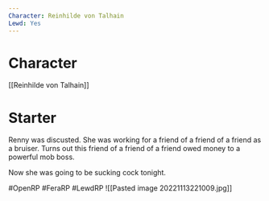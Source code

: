 ```yaml
---
Character: Reinhilde von Talhain
Lewd: Yes
---
```

# Character
[[Reinhilde von Talhain]]

# Starter
Renny was discusted. She was working for a friend of a friend of a friend as a bruiser. Turns out this friend of a friend of a friend owed money to a powerful mob boss.

Now she was going to be sucking cock tonight. 

#OpenRP #FeraRP #LewdRP 
![[Pasted image 20221113221009.jpg]]